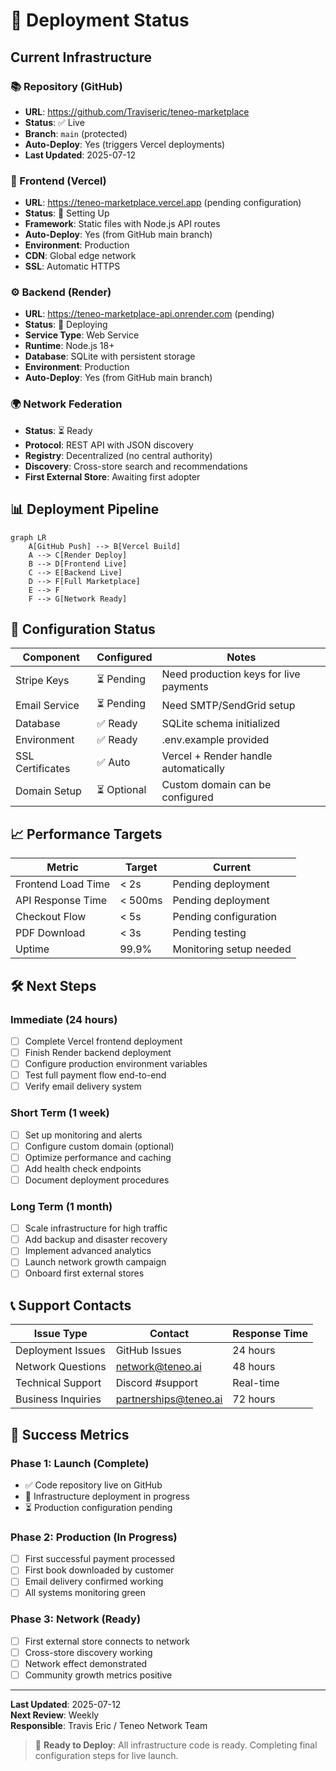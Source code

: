 # 🚀 Deployment Status

## Current Infrastructure

### 📚 Repository (GitHub)
- **URL**: https://github.com/Traviseric/teneo-marketplace
- **Status**: ✅ Live
- **Branch**: `main` (protected)
- **Auto-Deploy**: Yes (triggers Vercel deployments)
- **Last Updated**: 2025-07-12

### 🎨 Frontend (Vercel)
- **URL**: https://teneo-marketplace.vercel.app (pending configuration)
- **Status**: 🔄 Setting Up
- **Framework**: Static files with Node.js API routes
- **Auto-Deploy**: Yes (from GitHub main branch)
- **Environment**: Production
- **CDN**: Global edge network
- **SSL**: Automatic HTTPS

### ⚙️ Backend (Render)
- **URL**: https://teneo-marketplace-api.onrender.com (pending)
- **Status**: 🔄 Deploying
- **Service Type**: Web Service
- **Runtime**: Node.js 18+
- **Database**: SQLite with persistent storage
- **Environment**: Production
- **Auto-Deploy**: Yes (from GitHub main branch)

### 🌍 Network Federation
- **Status**: ⏳ Ready
- **Protocol**: REST API with JSON discovery
- **Registry**: Decentralized (no central authority)
- **Discovery**: Cross-store search and recommendations
- **First External Store**: Awaiting first adopter

## 📊 Deployment Pipeline

```mermaid
graph LR
    A[GitHub Push] --> B[Vercel Build]
    A --> C[Render Deploy]
    B --> D[Frontend Live]
    C --> E[Backend Live]
    D --> F[Full Marketplace]
    E --> F
    F --> G[Network Ready]
```

## 🔧 Configuration Status

| Component | Configured | Notes |
|-----------|------------|-------|
| Stripe Keys | ⏳ Pending | Need production keys for live payments |
| Email Service | ⏳ Pending | Need SMTP/SendGrid setup |
| Database | ✅ Ready | SQLite schema initialized |
| Environment | ✅ Ready | .env.example provided |
| SSL Certificates | ✅ Auto | Vercel + Render handle automatically |
| Domain Setup | ⏳ Optional | Custom domain can be configured |

## 📈 Performance Targets

| Metric | Target | Current |
|--------|--------|---------|
| Frontend Load Time | < 2s | Pending deployment |
| API Response Time | < 500ms | Pending deployment |
| Checkout Flow | < 5s | Pending configuration |
| PDF Download | < 3s | Pending testing |
| Uptime | 99.9% | Monitoring setup needed |

## 🛠 Next Steps

### Immediate (24 hours)
- [ ] Complete Vercel frontend deployment
- [ ] Finish Render backend deployment  
- [ ] Configure production environment variables
- [ ] Test full payment flow end-to-end
- [ ] Verify email delivery system

### Short Term (1 week)
- [ ] Set up monitoring and alerts
- [ ] Configure custom domain (optional)
- [ ] Optimize performance and caching
- [ ] Add health check endpoints
- [ ] Document deployment procedures

### Long Term (1 month)
- [ ] Scale infrastructure for high traffic
- [ ] Add backup and disaster recovery
- [ ] Implement advanced analytics
- [ ] Launch network growth campaign
- [ ] Onboard first external stores

## 📞 Support Contacts

| Issue Type | Contact | Response Time |
|------------|---------|---------------|
| Deployment Issues | GitHub Issues | 24 hours |
| Network Questions | network@teneo.ai | 48 hours |
| Technical Support | Discord #support | Real-time |
| Business Inquiries | partnerships@teneo.ai | 72 hours |

## 🎯 Success Metrics

### Phase 1: Launch (Complete)
- ✅ Code repository live on GitHub
- 🔄 Infrastructure deployment in progress
- ⏳ Production configuration pending

### Phase 2: Production (In Progress)
- [ ] First successful payment processed
- [ ] First book downloaded by customer
- [ ] Email delivery confirmed working
- [ ] All systems monitoring green

### Phase 3: Network (Ready)
- [ ] First external store connects to network
- [ ] Cross-store discovery working
- [ ] Network effect demonstrated
- [ ] Community growth metrics positive

---

**Last Updated**: 2025-07-12  
**Next Review**: Weekly  
**Responsible**: Travis Eric / Teneo Network Team

> 🚀 **Ready to Deploy**: All infrastructure code is ready. Completing final configuration steps for live launch.